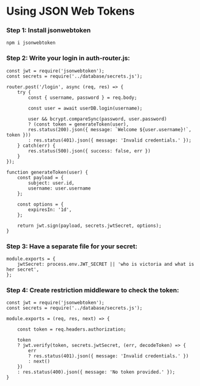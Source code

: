 # Using JSON Web Tokens

### Step 1: Install jsonwebtoken

    npm i jsonwebtoken

### Step 2: Write your login in auth-router.js:

    const jwt = require('jsonwebtoken');
    const secrets = require('../database/secrets.js');

    router.post('/login', async (req, res) => {
        try {
            const { username, password } = req.body;

            const user = await userDB.login(username);

            user && bcrypt.compareSync(password, user.password)
            ? (const token = generateToken(user),
            res.status(200).json({ message: `Welcome ${user.username}!`, token }))
            : res.status(401).json({ message: 'Invalid credentials.' });
        } catch(err) {
            res.status(500).json({ success: false, err })
        }
    });

    function generateToken(user) {
        const payload = {
            subject: user.id,
            username: user.username
        };

        const options = {
            expiresIn: '1d',
        };

        return jwt.sign(payload, secrets.jwtSecret, options);
    }

### Step 3: Have a separate file for your secret:

    module.exports = {
        jwtSecret: process.env.JWT_SECRET || 'who is victoria and what is her secret',
    };

### Step 4: Create restriction middleware to check the token:

    const jwt = require('jsonwebtoken');
    const secrets = require('../database/secrets.js');

    module.exports = (req, res, next) => {

        const token = req.headers.authorization;

        token
        ? jwt.verify(token, secrets.jwtSecret, (err, decodeToken) => {
            err
            ? res.status(401).json({ message: 'Invalid credentials.' })
            : next()
        })
        : res.status(400).json({ message: 'No token provided.' });
    }


